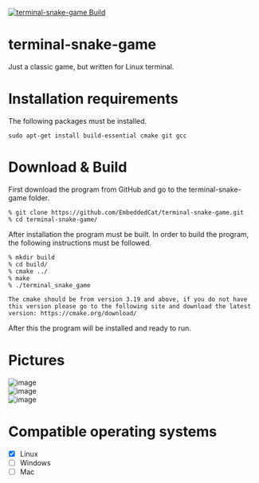 [![terminal-snake-game Build](https://github.com/EmbeddedCat/terminal-snake-game/actions/workflows/terminal-snake-game%20Build.yml/badge.svg?branch=main)](https://github.com/EmbeddedCat/terminal-snake-game/actions/workflows/terminal-snake-game%20Build.yml)
# terminal-snake-game
Just a classic game, but written for Linux terminal.

# Installation requirements
The following packages must be installed.<br>
```
sudo apt-get install build-essential cmake git gcc
```

# Download & Build

First download the program from GitHub and go to the terminal-snake-game folder.

```
% git clone https://github.com/EmbeddedCat/terminal-snake-game.git
% cd terminal-snake-game/
```

After installation the program must be built. In order to build the program, the following instructions must be
followed.<br>

```
% mkdir build
% cd build/
% cmake ../
% make
% ./terminal_snake_game
```

`
The cmake should be from version 3.19 and above, if you do not have this version please go to the following site and download the latest version:
https://cmake.org/download/
`

After this the program will be installed and ready to run.

# Pictures
![image](https://user-images.githubusercontent.com/38585824/132504465-b0c8ad09-08d3-40a5-8dc3-20c0de2050e0.png)<br>
![image](https://user-images.githubusercontent.com/38585824/132504511-564cb47b-b76e-47e0-be94-69fb7e96b955.png)<br>
![image](https://user-images.githubusercontent.com/38585824/132504563-97e7a716-20d1-4f51-bc74-2b875563ed5b.png)<br>

# Compatible operating systems
- [X] Linux
- [ ] Windows
- [ ] Mac

